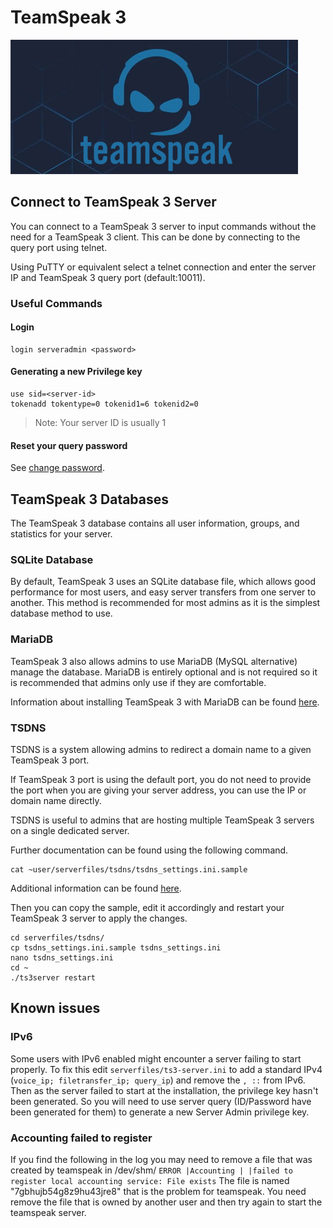 # TeamSpeak 3

![](../.gitbook/assets/teamspeakbanner.jpg)

## Connect to TeamSpeak 3 Server

You can connect to a TeamSpeak 3 server to input commands without the need for a TeamSpeak 3 client. This can be done by connecting to the query port using telnet.

Using PuTTY or equivalent select a telnet connection and enter the server IP and TeamSpeak 3 query port \(default:10011\).

### Useful Commands

#### Login

```text
login serveradmin <password>
```

#### Generating a new Privilege key

```text
use sid=<server-id>
tokenadd tokentype=0 tokenid1=6 tokenid2=0
```

> Note: Your server ID is usually 1

#### Reset your query password

See [change password](../commands/change-password.md).

## TeamSpeak 3 Databases

The TeamSpeak 3 database contains all user information, groups, and statistics for your server.

### SQLite Database

By default, TeamSpeak 3 uses an SQLite database file, which allows good performance for most users, and easy server transfers from one server to another. This method is recommended for most admins as it is the simplest database method to use.

### MariaDB

TeamSpeak 3 also allows admins to use MariaDB \(MySQL alternative\) manage the database. MariaDB is entirely optional and is not required so it is recommended that admins only use if they are comfortable.

Information about installing TeamSpeak 3 with MariaDB can be found [here](https://www.digitalocean.com/community/questions/setup-teamspeak-server-ubuntu-15-04).

### TSDNS

TSDNS is a system allowing admins to redirect a domain name to a given TeamSpeak 3 port.

If TeamSpeak 3 port is using the default port, you do not need to provide the port when you are giving your server address, you can use the IP or domain name directly.

TSDNS is useful to admins that are hosting multiple TeamSpeak 3 servers on a single dedicated server.

Further documentation can be found using the following command.

```text
cat ~user/serverfiles/tsdns/tsdns_settings.ini.sample
```

Additional information can be found [here](http://lastconnect.net/en/tsdnsdoc/).

Then you can copy the sample, edit it accordingly and restart your TeamSpeak 3 server to apply the changes.

```text
cd serverfiles/tsdns/
cp tsdns_settings.ini.sample tsdns_settings.ini
nano tsdns_settings.ini
cd ~
./ts3server restart
```

## Known issues

### IPv6

Some users with IPv6 enabled might encounter a server failing to start properly. To fix this edit `serverfiles/ts3-server.ini` to add a standard IPv4 \(`voice_ip; filetransfer_ip; query_ip`\) and remove the `, ::` from IPv6. Then as the server failed to start at the installation, the privilege key hasn't been generated. So you will need to use server query \(ID/Password have been generated for them\) to generate a new Server Admin privilege key.

### Accounting failed to register

If you find the following in the log you may need to remove a file that was created by teamspeak in /dev/shm/ `ERROR |Accounting | |failed to register local accounting service: File exists` The file is named "7gbhujb54g8z9hu43jre8" that is the problem for teamspeak. You need remove the file that is owned by another user and then try again to start the teamspeak server.

